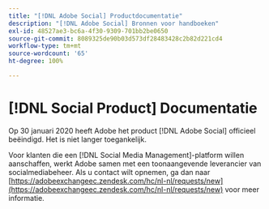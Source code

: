 ```yaml
---
title: "[!DNL Adobe Social] Productdocumentatie"
description: "[!DNL Adobe Social] Bronnen voor handboeken"
exl-id: 48527ae3-bc6a-4f30-9309-701bb2be0650
source-git-commit: 8089325de90b03d573df28483428c2b82d221cd4
workflow-type: tm+mt
source-wordcount: '65'
ht-degree: 100%

---
```


# [!DNL Social Product] Documentatie

Op 30 januari 2020 heeft Adobe het product [!DNL Adobe Social] officieel beëindigd. Het is niet langer toegankelijk.

Voor klanten die een [!DNL Social Media Management]-platform willen aanschaffen, werkt Adobe samen met een toonaangevende leverancier van socialmediabeheer. Als u contact wilt opnemen, ga dan naar [https://adobeexchangeec.zendesk.com/hc/nl-nl/requests/new](https://adobeexchangeec.zendesk.com/hc/nl-nl/requests/new) voor meer informatie.
